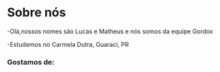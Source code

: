 # Sobre nós
-Olá,nossos nomes são Lucas e Matheus e nós somos da equipe Gordox

-Estudemos no Carmela Dutra, Guaraci, PR

### Gostamos de:
